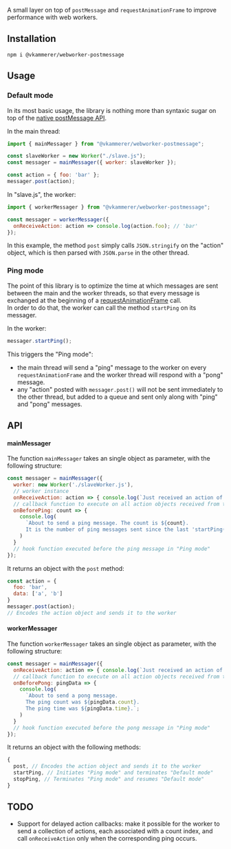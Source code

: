A small layer on top of ```postMessage``` and ```requestAnimationFrame``` to improve performance with web workers.

## Installation   
```shell
npm i @vkammerer/webworker-postmessage
```

## Usage   

### Default mode   
In its most basic usage, the library is nothing more than syntaxic sugar on top of the [native postMessage API](https://developer.mozilla.org/en/docs/Web/API/Worker/postMessage).   

In the main thread:
```javascript
import { mainMessager } from "@vkammerer/webworker-postmessage";

const slaveWorker = new Worker("./slave.js");
const messager = mainMessager({ worker: slaveWorker });

const action = { foo: 'bar' };
messager.post(action);
```

In "slave.js", the worker:
```javascript
import { workerMessager } from "@vkammerer/webworker-postmessage";

const messager = workerMessager({
  onReceiveAction: action => console.log(action.foo); // 'bar'
});
```

In this example, the method ```post``` simply calls ```JSON.stringify``` on the "action" object, which is then parsed with ```JSON.parse``` in the other thread.

### Ping mode   
The point of this library is to optimize the time at which messages are sent between the main and the worker threads, so that every message is exchanged at the beginning of a [requestAnimationFrame](https://developer.mozilla.org/en-US/docs/Web/API/window/requestAnimationFrame) call.   
In order to do that, the worker can call the method ```startPing``` on its messager.   

In the worker:
```javascript
messager.startPing();
```   

This triggers the "Ping mode":
- the main thread will send a "ping" message to the worker on every ```requestAnimationFrame``` and the worker thread will respond with a "pong" message.
- any "action" posted with ```messager.post()``` will not be sent immediately to the other thread, but added to a queue and sent only along with "ping" and "pong" messages.

## API   

#### mainMessager   
The function ```mainMessager``` takes an single object as parameter, with the following structure:   
```javascript
const messager = mainMessager({
  worker: new Worker('./slaveWorker.js'),
  // worker instance
  onReceiveAction: action => { console.log(`Just received an action of type ${action.type}`) },
  // callback function to execute on all action objects received from the worker
  onBeforePing: count => {
    console.log(
      `About to send a ping message. The count is ${count}.
      It is the number of ping messages sent since the last 'startPing()' call.`;
    )
  }
  // hook function executed before the ping message in "Ping mode"
});

```
It returns an object with the ```post``` method:
```javascript
const action = {
  foo: 'bar',
  data: ['a', 'b']
}
messager.post(action);
// Encodes the action object and sends it to the worker
```

#### workerMessager   
The function ```workerMessager``` takes an single object as parameter, with the following structure:   
```javascript
const messager = mainMessager({
  onReceiveAction: action => { console.log(`Just received an action of type ${action.type}`) },
  // callback function to execute on all action objects received from the main thread
  onBeforePong: pingData => {
    console.log(
      `About to send a pong message.
      The ping count was ${pingData.count}.
      The ping time was ${pingData.time}.`;
    )
  }
  // hook function executed before the pong message in "Ping mode"
});
```
It returns an object with the following methods:
```javascript
{
  post, // Encodes the action object and sends it to the worker
  startPing, // Initiates "Ping mode" and terminates "Default mode"
  stopPing, // Terminates "Ping mode" and resumes "Default mode"
}
```

## TODO   
- Support for delayed action callbacks: make it possible for the worker to send a collection of actions, each associated with a count index, and call ```onReceiveAction``` only when the corresponding ping occurs.
